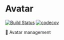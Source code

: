 # Avatar

[![Build Status](https://travis-ci.com/SudoDotDog/Avatar.svg?branch=master)](https://travis-ci.com/SudoDotDog/Avatar)
[![codecov](https://codecov.io/gh/SudoDotDog/Avatar/branch/master/graph/badge.svg)](https://codecov.io/gh/SudoDotDog/Avatar)

:paw_prints: Avatar management
